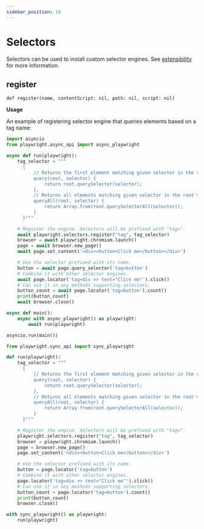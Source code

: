 ```yaml
---
sidebar_position: 10
---
```


# Selectors

Selectors can be used to install custom selector engines. See [extensibility](https://playwright.dev/python/docs/extensibility) for more
information.

## register

```
def register(name, contentScript: nil, path: nil, script: nil)
```

**Usage**

An example of registering selector engine that queries elements based on a tag name:

```py title=example_8a096dcc3c2ce58eb6c0651d77e79fa1d126fccce8fc09055c52d34a2773e652.py
import asyncio
from playwright.async_api import async_playwright

async def run(playwright):
    tag_selector = """
      {
          // Returns the first element matching given selector in the root's subtree.
          query(root, selector) {
              return root.querySelector(selector);
          },
          // Returns all elements matching given selector in the root's subtree.
          queryAll(root, selector) {
              return Array.from(root.querySelectorAll(selector));
          }
      }"""

    # Register the engine. Selectors will be prefixed with "tag=".
    await playwright.selectors.register("tag", tag_selector)
    browser = await playwright.chromium.launch()
    page = await browser.new_page()
    await page.set_content('<div><button>Click me</button></div>')

    # Use the selector prefixed with its name.
    button = await page.query_selector('tag=button')
    # Combine it with other selector engines.
    await page.locator('tag=div >> text="Click me"').click()
    # Can use it in any methods supporting selectors.
    button_count = await page.locator('tag=button').count()
    print(button_count)
    await browser.close()

async def main():
    async with async_playwright() as playwright:
        await run(playwright)

asyncio.run(main())

```

```py title=example_4be2918da73e62c8b805729ca84070657a8006ae6faac3d88aa917b9526d66b2.py
from playwright.sync_api import sync_playwright

def run(playwright):
    tag_selector = """
      {
          // Returns the first element matching given selector in the root's subtree.
          query(root, selector) {
              return root.querySelector(selector);
          },
          // Returns all elements matching given selector in the root's subtree.
          queryAll(root, selector) {
              return Array.from(root.querySelectorAll(selector));
          }
      }"""

    # Register the engine. Selectors will be prefixed with "tag=".
    playwright.selectors.register("tag", tag_selector)
    browser = playwright.chromium.launch()
    page = browser.new_page()
    page.set_content('<div><button>Click me</button></div>')

    # Use the selector prefixed with its name.
    button = page.locator('tag=button')
    # Combine it with other selector engines.
    page.locator('tag=div >> text="Click me"').click()
    # Can use it in any methods supporting selectors.
    button_count = page.locator('tag=button').count()
    print(button_count)
    browser.close()

with sync_playwright() as playwright:
    run(playwright)

```


